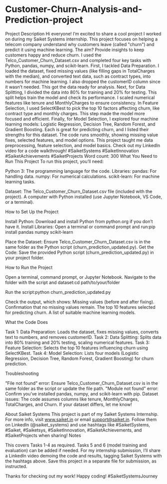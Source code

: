 # Customer-Churn-Analysis-and-Prediction-project

Project Description
Hi everyone! I’m excited to share a cool project I worked on during my Saiket Systems internship. This project focuses on helping a telecom company understand why customers leave (called "churn") and predict it using machine learning. The aim? Provide insights to keep customers happy and reduce churn. I used the Telco_Customer_Churn_Dataset.csv and completed four key tasks with Python, pandas, numpy, and scikit-learn.
First, I tackled Data Preparation. I loaded the dataset, fixed missing values (like filling gaps in TotalCharges with the median), and converted text data, such as contract types, into numbers for machine learning. I also dropped the customerID column since it wasn’t needed. This got the data ready for analysis.
Next, for Data Splitting, I divided the data into 80% for training and 20% for testing. This split helps train the model and check its performance. I scaled numerical features like tenure and MonthlyCharges to ensure consistency.
In Feature Selection, I used SelectKBest to pick the top 10 factors affecting churn, like contract type and monthly charges. This step made the model more focused and efficient.
Finally, for Model Selection, I explored four machine learning models: Logistic Regression, Decision Tree, Random Forest, and Gradient Boosting. Each is great for predicting churn, and I listed their strengths for this dataset.
The code runs smoothly, showing missing value fixes, selected features, and model options. This project taught me data preprocessing, feature selection, and model basics. Check out my LinkedIn video for a code walkthrough! #SaiketSystems #SaiketInnovation #SaiketAchievements #SaiketProjects
Word count: 300
What You Need to Run This Project
To run this project, you’ll need:

Python 3: The programming language for the code.
Libraries:
pandas: For handling data.
numpy: For numerical calculations.
scikit-learn: For machine learning tasks.


Dataset: The Telco_Customer_Churn_Dataset.csv file (included with the project).
A computer with Python installed (use Jupyter Notebook, VS Code, or a terminal).

How to Set Up the Project

Install Python: Download and install Python from python.org if you don’t have it.
Install Libraries: Open a terminal or command prompt and run:pip install pandas numpy scikit-learn


Place the Dataset: Ensure Telco_Customer_Churn_Dataset.csv is in the same folder as the Python script (churn_prediction_updated.py).
Get the Code: Save the provided Python script (churn_prediction_updated.py) in your project folder.

How to Run the Project

Open a terminal, command prompt, or Jupyter Notebook.
Navigate to the folder with the script and dataset:cd path/to/your/folder


Run the script:python churn_prediction_updated.py


Check the output, which shows:
Missing values (before and after fixing).
Confirmation that no missing values remain.
The top 10 features selected for predicting churn.
A list of suitable machine learning models.



What the Code Does

Task 1: Data Preparation: Loads the dataset, fixes missing values, converts text to numbers, and removes customerID.
Task 2: Data Splitting: Splits data into 80% training and 20% testing, scaling numerical features.
Task 3: Feature Selection: Selects the top 10 features influencing churn using SelectKBest.
Task 4: Model Selection: Lists four models (Logistic Regression, Decision Tree, Random Forest, Gradient Boosting) for churn prediction.

Troubleshooting

"File not found" error: Ensure Telco_Customer_Churn_Dataset.csv is in the same folder as the script or update the file path.
"Module not found" error: Confirm you’ve installed pandas, numpy, and scikit-learn with pip.
Dataset issues: The code assumes columns like tenure, MonthlyCharges, TotalCharges, and Churn. If your dataset differs, let me know!

About Saiket Systems
This project is part of my Saiket Systems Internship. For more info, visit www.saiket.in or email support@saiket.in. Follow them on LinkedIn (@saiket_systems) and use hashtags like #SaiketSystems, #Saiket, #Saiketsys, #SaiketInnovation, #SaiketAchievements, and #SaiketProjects when sharing!
Notes

This covers Tasks 1-4 as required. Tasks 5 and 6 (model training and evaluation) can be added if needed.
For my internship submission, I’ll share a LinkedIn video demoing the code and results, tagging Saiket Systems with the hashtags above.
Save this project in a separate file for submission, as instructed.

Thanks for checking out my work! Happy coding! #SaiketSystemsJourney
